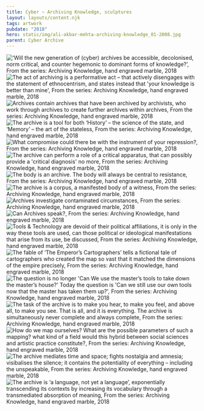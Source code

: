 ```yaml
---
title: Cyber ~ Archiving Knowledge, sculptures
layout: layouts/content.njk
tags: artwork
pubdate: "2018"
hero: static/img/ali-akbar-mehta-archiving-knowledge_01-2008.jpg
parent: Cyber Archive
---
```

![‘Will the new generation of (cyber) archives be accessible, decolonised, norm critical, and counter hegemonic to dominant forms of knowledge?’, From the series: Archiving Knowledge, hand engraved marble, 2018](/static/img/ali-akbar-mehta-archiving-knowledge_01-2008.jpg)
![The act of archiving is a performative act – that actively disengages with the statement of ethnocentrism, and states instead that 'your knowledge is better than mine', From the series: Archiving Knowledge, hand engraved marble, 2018](/static/img/ali-akbar-mehta-archiving-knowledge_02-2008.jpg)
![Archives contain archives that have been archived by archivists, who work through archives to create further archives within archives, From the series: Archiving Knowledge, hand engraved marble, 2018](/static/img/ali-akbar-mehta-archiving-knowledge_03-2008.jpg)
![The archive is a tool for both ‘History’ – the science of the state, and ‘Memory’ – the art of the stateless, From the series: Archiving Knowledge, hand engraved marble, 2018](/static/img/ali-akbar-mehta-archiving-knowledge_04-2008.jpg)
![What compromise could there be with the instrument of your repression?, From the series: Archiving Knowledge, hand engraved marble, 2018](/static/img/ali-akbar-mehta-archiving-knowledge_05-2008.jpg)
![The archive can perform a role of a critical apparatus, that can possibly provide a 'critical diagnosis' no more, From the series: Archiving Knowledge, hand engraved marble, 2018](/static/img/ali-akbar-mehta-archiving-knowledge_06-2008.jpg)
![The body is an archive. The body will always be central to resistance, From the series: Archiving Knowledge, hand engraved marble, 2018](/static/img/ali-akbar-mehta-archiving-knowledge_07-2008.jpg)
![The archive is a corpus, a manifested body of a witness, From the series: Archiving Knowledge, hand engraved marble, 2018](/static/img/ali-akbar-mehta-archiving-knowledge_08-2008.jpg)
![Archives investigate contaminated circumstances, From the series: Archiving Knowledge, hand engraved marble, 2018](/static/img/ali-akbar-mehta-archiving-knowledge_09-2008.jpg)
![Can Archives speak?, From the series: Archiving Knowledge, hand engraved marble, 2018](/static/img/ali-akbar-mehta-archiving-knowledge_10-2018.jpg)
![Tools & Technology are devoid of their political affiliations, it is only in the way these tools are used, can those political or ideological manifestations that arise from its use, be discussed, From the series: Archiving Knowledge, hand engraved marble, 2018](/static/img/ali-akbar-mehta-archiving-knowledge_11-2018.jpg)
![The fable of ‘The Emperor’s Cartographers’ tells a fictional tale of cartographers who created the map so vast that it matched the dimensions of the empire precisely, From the series: Archiving Knowledge, hand engraved marble, 2018](/static/img/ali-akbar-mehta-archiving-knowledge_12-2018.jpg)
![The question is no longer 'Can We use the master’s tools to take down the master’s house?' Today the question is 'Can we still use our own tools now that the master has taken them up?', From the series: Archiving Knowledge, hand engraved marble, 2018](/static/img/ali-akbar-mehta-archiving-knowledge_13-2018.jpg)
![The task of the archive is to make you hear, to make you feel, and above all, to make you see. That is all, and it is everything. The archive is simultaneously never complete and always complete, From the series: Archiving Knowledge, hand engraved marble, 2018](/static/img/ali-akbar-mehta-archiving-knowledge_14-2018.jpg)
![How do we map ourselves? What are the possible parameters of such a mapping? what kind of a field would this hybrid between social sciences and artistic practice constitute?, From the series: Archiving Knowledge, hand engraved marble, 2018](/static/img/ali-akbar-mehta-archiving-knowledge_15-2018.jpg)
![The archive mediates time and space; fights nostalgia and amnesia; visibalises the silence; it contains the potentiality of everything – including the unspeakable, From the series: Archiving Knowledge, hand engraved marble, 2018](/static/img/ali-akbar-mehta-archiving-knowledge_16-2018.jpg)
![The archive is ‘a language, not yet a language’, exponentially transcending its contexts by increasing its vocabulary through a transmediated absorption of meaning, From the series: Archiving Knowledge, hand engraved marble, 2018](/static/img/ali-akbar-mehta-archiving-knowledge_17-2018.jpg)
